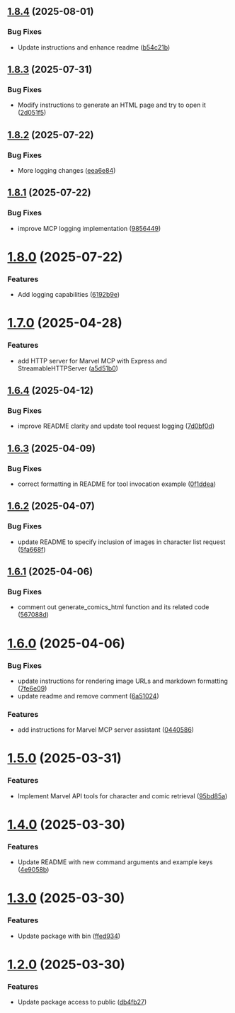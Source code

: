 ## [1.8.4](https://github.com/danwahlin/marvel-mcp/compare/1.8.3...1.8.4) (2025-08-01)


### Bug Fixes

* Update instructions and enhance readme ([b54c21b](https://github.com/danwahlin/marvel-mcp/commit/b54c21bcddf13a679bb3c677965b8f573ea57922))

## [1.8.3](https://github.com/danwahlin/marvel-mcp/compare/1.8.2...1.8.3) (2025-07-31)


### Bug Fixes

* Modify instructions to generate an HTML page and try to open it ([2d051f5](https://github.com/danwahlin/marvel-mcp/commit/2d051f5e9cc0526d50abbdd6e566f66850b02341))

## [1.8.2](https://github.com/danwahlin/marvel-mcp/compare/1.8.1...1.8.2) (2025-07-22)


### Bug Fixes

* More logging changes ([eea6e84](https://github.com/danwahlin/marvel-mcp/commit/eea6e84c9451343895754d51e3079254b06d9a2c))

## [1.8.1](https://github.com/danwahlin/marvel-mcp/compare/1.8.0...1.8.1) (2025-07-22)


### Bug Fixes

* improve MCP logging implementation ([9856449](https://github.com/danwahlin/marvel-mcp/commit/9856449d81b7ce3d99c3dea9a5679821efa3d435))

# [1.8.0](https://github.com/danwahlin/marvel-mcp/compare/1.7.0...1.8.0) (2025-07-22)


### Features

* Add logging capabilities ([6192b9e](https://github.com/danwahlin/marvel-mcp/commit/6192b9e4e74321995cba12d90208c53d4ddba82d))

# [1.7.0](https://github.com/danwahlin/marvel-mcp/compare/1.6.4...1.7.0) (2025-04-28)


### Features

* add HTTP server for Marvel MCP with Express and StreamableHTTPServer ([a5d51b0](https://github.com/danwahlin/marvel-mcp/commit/a5d51b0768adc5198812a44e9b9d87c4b864e5b4))

## [1.6.4](https://github.com/danwahlin/marvel-mcp/compare/1.6.3...1.6.4) (2025-04-12)


### Bug Fixes

* improve README clarity and update tool request logging ([7d0bf0d](https://github.com/danwahlin/marvel-mcp/commit/7d0bf0d2dda0e4361cc39d50b1df697ddb2e3893))

## [1.6.3](https://github.com/danwahlin/marvel-mcp/compare/1.6.2...1.6.3) (2025-04-09)


### Bug Fixes

* correct formatting in README for tool invocation example ([0f1ddea](https://github.com/danwahlin/marvel-mcp/commit/0f1ddea798132d5cd1c8a99dab984c1f188162ab))

## [1.6.2](https://github.com/danwahlin/marvel-mcp/compare/1.6.1...1.6.2) (2025-04-07)


### Bug Fixes

* update README to specify inclusion of images in character list request ([5fa668f](https://github.com/danwahlin/marvel-mcp/commit/5fa668f518df288f3fc56d8ad3419be438674bc3))

## [1.6.1](https://github.com/danwahlin/marvel-mcp/compare/1.6.0...1.6.1) (2025-04-06)


### Bug Fixes

* comment out generate_comics_html function and its related code ([567088d](https://github.com/danwahlin/marvel-mcp/commit/567088dfaa9b8b01252868000a390341e0a190a3))

# [1.6.0](https://github.com/danwahlin/marvel-mcp/compare/1.5.0...1.6.0) (2025-04-06)


### Bug Fixes

* update instructions for rendering image URLs and markdown formatting ([7fe6e09](https://github.com/danwahlin/marvel-mcp/commit/7fe6e09832ba463f42f7b1db1de702ad737fbf49))
* update readme and remove comment ([6a51024](https://github.com/danwahlin/marvel-mcp/commit/6a51024c52adb68b6da65f70d62fcf8caa8cfef9))


### Features

* add instructions for Marvel MCP server assistant ([0440586](https://github.com/danwahlin/marvel-mcp/commit/04405862a8ab9259a1586bf0aa11ba9761206e7c))

# [1.5.0](https://github.com/danwahlin/marvel-mcp/compare/1.4.0...1.5.0) (2025-03-31)


### Features

* Implement Marvel API tools for character and comic retrieval ([95bd85a](https://github.com/danwahlin/marvel-mcp/commit/95bd85a0c2a1fedae07be301ecae5188eec4a8ff))

# [1.4.0](https://github.com/danwahlin/marvel-mcp/compare/1.3.0...1.4.0) (2025-03-30)


### Features

* Update README with new command arguments and example keys ([4e9058b](https://github.com/danwahlin/marvel-mcp/commit/4e9058b1f3b6f23dd2674b14fd41f6ed1d58766e))

# [1.3.0](https://github.com/danwahlin/marvel-mcp/compare/1.2.0...1.3.0) (2025-03-30)


### Features

* Update package with bin ([ffed934](https://github.com/danwahlin/marvel-mcp/commit/ffed9340935f7f2bfe723764a171bdddc8a51c35))

# [1.2.0](https://github.com/danwahlin/marvel-mcp/compare/v1.1.0...1.2.0) (2025-03-30)


### Features

* Update package access to public ([db4fb27](https://github.com/danwahlin/marvel-mcp/commit/db4fb2740e5b8b4b64b1812b64dbf4cd6112ac70))
